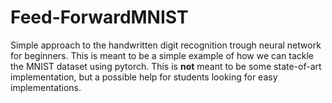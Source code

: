 # Feed-ForwardMNIST
Simple approach to the handwritten digit recognition trough neural network for beginners. This is meant to be a simple example of how we can tackle the MNIST dataset using pytorch. This is **not** meant to be some state-of-art implementation, but a possible help for students looking for easy implementations.
